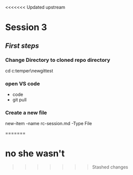 <<<<<<< Updated upstream
# Session 3 
## *First steps*

### **Change Directory to cloned repo directory**
cd c:temper\newgittest

### **open VS code**
* code
* git pull

### **Create a new file**
new-item -name rc-session.md -Type File

=======
# no she wasn't
>>>>>>> Stashed changes
